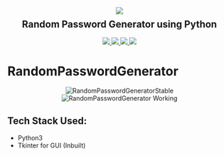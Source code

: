 <p align="center">
  <img src="https://user-images.githubusercontent.com/94180952/199301207-dcf7b756-5eb2-4113-9123-4299fd51a3c3.png">
  <h2 align="center" style="margin-top: -4px !important;">Random Password Generator using Python</h2>
  <p align="center">
    <a href="https://github.com/alcrb/RandomPasswordGenerator/blob/master/LICENSE">
      <img src="https://img.shields.io/github/license/alcrb/RandomPasswordGenerator?color=informational">
    </a>
    <a href="https://www.python.org/">
    	<img src="https://img.shields.io/badge/python-v3.11-informational">
    </a>
    <a href="https://github.com/alcrb/RandomPasswordGenerator">
    	<img src="https://img.shields.io/github/v/release/alcrb/RandomPasswordGenerator">
    </a>
    <img src="https://img.shields.io/github/downloads/alcrb/RandomPasswordGenerator/total?color=important">
  </p>
</p>

# RandomPasswordGenerator

<p align="center">
	<img src="https://user-images.githubusercontent.com/94180952/199300542-271a385b-f41b-4d2b-bd08-578ad9c5c0b6.png" alt="RandomPasswordGeneratorStable">
  <img src="https://user-images.githubusercontent.com/94180952/199300553-f649cfcd-f556-4817-b1f4-af35c502645b.png" alt="RandomPasswordGenerator Working">
</p>

## Tech Stack Used:
* Python3
* Tkinter for GUI (Inbuilt)
